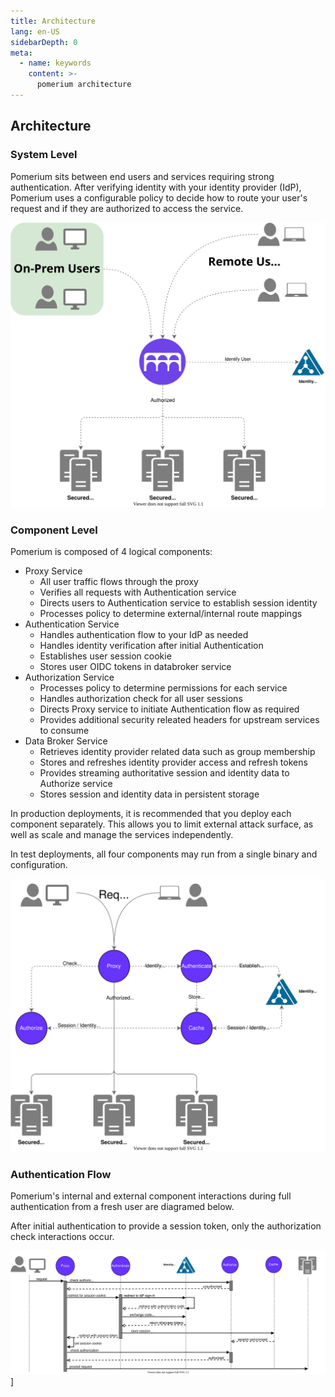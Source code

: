```yaml
---
title: Architecture
lang: en-US
sidebarDepth: 0
meta:
  - name: keywords
    content: >-
      pomerium architecture
---
```


## Architecture

### System Level

Pomerium sits between end users and services requiring strong authentication. After verifying identity with your identity provider (IdP), Pomerium uses a configurable policy to decide how to route your user's request and if they are authorized to access the service.

![pomerium architecture diagram](./img/pomerium-system-context.svg)

### Component Level

Pomerium is composed of 4 logical components:

- Proxy Service
  - All user traffic flows through the proxy
  - Verifies all requests with Authentication service
  - Directs users to Authentication service to establish session identity
  - Processes policy to determine external/internal route mappings
- Authentication Service
  - Handles authentication flow to your IdP as needed
  - Handles identity verification after initial Authentication
  - Establishes user session cookie
  - Stores user OIDC tokens in databroker service
- Authorization Service
  - Processes policy to determine permissions for each service
  - Handles authorization check for all user sessions
  - Directs Proxy service to initiate Authentication flow as required
  - Provides additional security releated headers for upstream services to consume
- Data Broker Service
  - Retrieves identity provider related data such as group membership
  - Stores and refreshes identity provider access and refresh tokens
  - Provides streaming authoritative session and identity data to Authorize service
  - Stores session and identity data in persistent storage

In production deployments, it is recommended that you deploy each component separately. This allows you to limit external attack surface, as well as scale and manage the services independently.

In test deployments, all four components may run from a single binary and configuration.

![pomerium architecture diagram](./img/pomerium-container-context.svg)

### Authentication Flow

Pomerium's internal and external component interactions during full authentication from a fresh user are diagramed below.

After initial authentication to provide a session token, only the authorization check interactions occur.

![pomerium architecture diagram](./img/pomerium-auth-flow.svg)] 
